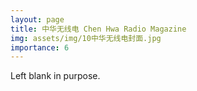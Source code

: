 ```yaml
---
layout: page
title: 中华无线电 Chen Hwa Radio Magazine
img: assets/img/10中华无线电封面.jpg
importance: 6
---
```


Left blank in purpose.

